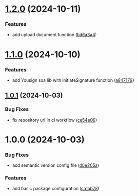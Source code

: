 # [1.2.0](https://github.com/coverzen/yousign-client/compare/v1.1.0...v1.2.0) (2024-10-11)


### Features

* add upload document function ([bd6a3a4](https://github.com/coverzen/yousign-client/commit/bd6a3a45b3d78d7d3aff63eabcc1bf528fd918d3))

# [1.1.0](https://github.com/coverzen/yousign-client/compare/v1.0.1...v1.1.0) (2024-10-10)


### Features

* add Yousign soa lib with initiateSignature function ([a847179](https://github.com/coverzen/yousign-client/commit/a8471797d6ab14dda64b3d1798bc43899b6a8243))

## [1.0.1](https://github.com/coverzen/yousign-client/compare/v1.0.0...v1.0.1) (2024-10-03)


### Bug Fixes

* fix repository url in ci workflow ([ce54e09](https://github.com/coverzen/yousign-client/commit/ce54e09c834d4fbeea2d83c8873618b4a059edda))

# 1.0.0 (2024-10-03)


### Bug Fixes

* add semantic version config file ([d0e205a](https://github.com/coverzen/yousign-client/commit/d0e205a1b762e3fd7c085215f5bd6c89673c3dd0))


### Features

* add basic package configuration ([ca1ab78](https://github.com/coverzen/yousign-client/commit/ca1ab7806f8defc5fbacb9554b63f4f94d31ee39))
